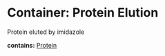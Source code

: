 # Container: Protein Elution

Protein eluted by imidazole

  **contains:** <a href='#' onclick='easy_select("Sample Types", "Protein")'>Protein</a>

